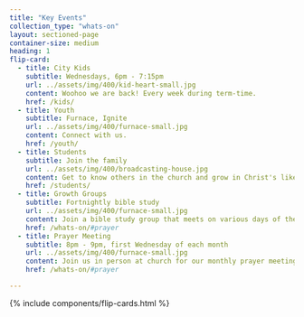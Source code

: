 ```yaml
---
title: "Key Events"
collection_type: "whats-on"
layout: sectioned-page
container-size: medium
heading: 1
flip-card:
  - title: City Kids
    subtitle: Wednesdays, 6pm - 7:15pm
    url: ../assets/img/400/kid-heart-small.jpg
    content: Woohoo we are back! Every week during term-time.
    href: /kids/
  - title: Youth
    subtitle: Furnace, Ignite
    url: ../assets/img/400/furnace-small.jpg
    content: Connect with us.
    href: /youth/
  - title: Students
    subtitle: Join the family
    url: ../assets/img/400/broadcasting-house.jpg
    content: Get to know others in the church and grow in Christ's likeness.
    href: /students/
  - title: Growth Groups
    subtitle: Fortnightly bible study
    url: ../assets/img/400/furnace-small.jpg
    content: Join a bible study group that meets on various days of the week.
    href: /whats-on/#prayer
  - title: Prayer Meeting
    subtitle: 8pm - 9pm, first Wednesday of each month
    url: ../assets/img/400/furnace-small.jpg
    content: Join us in person at church for our monthly prayer meeting.
    href: /whats-on/#prayer

---
```


{% include components/flip-cards.html %}
